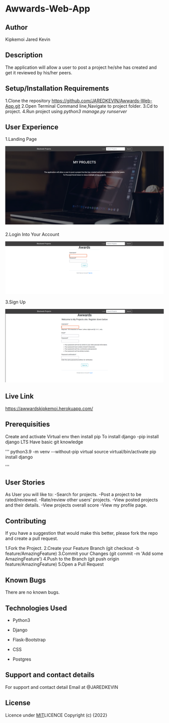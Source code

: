 # Awwards-Web-App

## Author
Kipkemoi Jared Kevin

## Description
The application will allow a user to post a project he/she has created and get it reviewed by his/her peers.
## Setup/Installation Requirements
1.Clone the repository https://github.com/JAREDKEVIN/Awwards-Web-App.git
2.Open Terminal Command line,Navigate to project folder.
3.Cd to project.
4.Run project using _python3 manage.py runserver_

## User Experience

1.Landing Page

![Screenshot 1](https://github.com/JAREDKEVIN/Awwards-Web-App/blob/9eabd0c68f91dbdeac5be7d92b7c25131567f374/screenshots/Screenshot%201.png)


2.Login Into Your Account

![Screenshot 2](https://github.com/JAREDKEVIN/Awwards-Web-App/blob/baf97e9aed6a5b4a3d4431210631af6a79e6972d/screenshots/Screenshot%20from%202.png)


3.Sign Up

![Screenshot 3](https://github.com/JAREDKEVIN/Awwards-Web-App/blob/baf97e9aed6a5b4a3d4431210631af6a79e6972d/screenshots/Screenshot%20from%203.png)


## Live Link
https://awwardskipkemoi.herokuapp.com/

## Prerequisities
Create and activate Virtual env then install pip To install django -pip install django LTS Have basic git knowledge

'''
python3.9 -m venv --without-pip virtual
source virtual/bin/activate
pip install django

'''


## User Stories
As User you will like to:
-Search for projects.
-Post a project to be rated/reviewed.
-Rate/review other users' projects.
-View posted projects and their details.
-View projects overall score
-View my profile page.

## Contributing
If you have a suggestion that would make this better, please fork the repo and create a pull request.

1.Fork the Project.
2.Create your Feature Branch (git checkout -b feature/AmazingFeature)
3.Commit your Changes (git commit -m 'Add some AmazingFeature')
4.Push to the Branch (git push origin feature/AmazingFeature)
5.Open a Pull Request

## Known Bugs
There are no known bugs.

## Technologies Used
* Python3

* Django

* Flask-Bootstrap

* CSS

* Postgres

## Support and contact details

For support and contact detail Email at @JAREDKEVIN

## License
Licence under [MIT](https://choosealicense.com/licenses/mit/#)LICENCE 
Copyright (c) {2022} 
